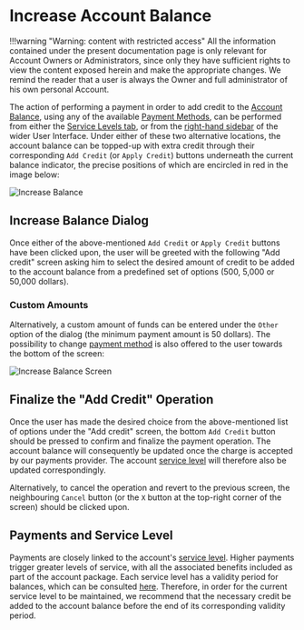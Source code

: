 # Increase Account Balance

!!!warning "Warning: content with restricted access"
    All the information contained under the present documentation page is only relevant for Account Owners or Administrators, since only they have sufficient rights to view the content exposed herein and make the appropriate changes. We remind the reader that a user is always the Owner and full administrator of his own personal Account.

The action of performing a payment in order to add credit to the [Account Balance](../balance.md), using any of the available [Payment Methods](payment-methods.md), can be performed from either the [Service Levels tab](../ui/service-level.md), or from the [right-hand sidebar](../../ui/right-sidebar.md) of the wider User Interface. Under either of these two alternative locations, the account balance can be topped-up with extra credit through their corresponding `Add Credit` (or `Apply Credit`) buttons underneath the current balance indicator, the precise positions of which are encircled in red in the image below:

![Increase Balance](/images/increase-balance.png "Increase Balance")


## Increase Balance Dialog

Once either of the above-mentioned `Add Credit` or `Apply Credit` buttons have been clicked upon, the user will be greeted with the following "Add credit" screen asking him to select the desired amount of credit to be added to the account balance from a predefined set of options (500, 5,000 or 50,000 dollars). 

### Custom Amounts

Alternatively, a custom amount of funds can be entered under the `Other` option of the dialog (the minimum payment amount is 50 dollars). The possibility to change [payment method](payment-methods.md) is also offered to the user towards the bottom of the screen:

![Increase Balance Screen](/images/increase-balance-screen.png "Increase Balance Screen")

## Finalize the "Add Credit" Operation

Once the user has made the desired choice from the above-mentioned list of options under the "Add credit" screen, the bottom `Add Credit` button should be pressed to confirm and finalize the payment operation. The account balance will consequently be updated once the charge is accepted by our payments provider. The account [service level](../../pricing/service-levels.md) will therefore also be updated correspondingly. 

Alternatively, to cancel the operation and revert to the previous screen, the neighbouring `Cancel` button (or the `X` button at the top-right corner of the screen) should be clicked upon. 

## Payments and Service Level

Payments are closely linked to the account's [service level](../service-levels.md). Higher payments trigger greater levels of service, with all the associated benefits included as part of the account package. Each service level has a validity period for balances, which can be consulted [here](../../pricing/service-levels.md). Therefore, in order for the current service level to be maintained, we recommend that the necessary credit be added to the account balance before the end of its corresponding validity period.
